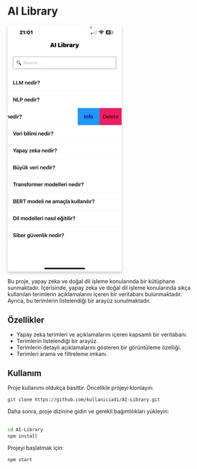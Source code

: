 # AI Library

<img src="./image/ai.png" alt="AI Library" width="300" style="box-shadow: 0 4px 8px 0 rgba(0,0,0,0.2);">

Bu proje, yapay zeka ve doğal dil işleme konularında bir kütüphane sunmaktadır. İçerisinde, yapay zeka ve doğal dil işleme konularında sıkça kullanılan terimlerin açıklamalarını içeren bir veritabanı bulunmaktadır. Ayrıca, bu terimlerin listelendiği bir arayüz sunulmaktadır.

## Özellikler

- Yapay zeka terimleri ve açıklamalarını içeren kapsamlı bir veritabanı.
- Terimlerin listelendiği bir arayüz.
- Terimlerin detaylı açıklamalarını gösteren bir görüntüleme özelliği.
- Terimleri arama ve filtreleme imkanı.

## Kullanım

Proje kullanımı oldukça basittir. Öncelikle projeyi klonlayın:

```bash
git clone https://github.com/kullaniciadi/AI-Library.git
```
Daha sonra, proje dizinine gidin ve gerekli bağımlılıkları yükleyin:
```bash

cd AI-Library
npm install
```
Projeyi başlatmak için:
```bash
npm start
```
